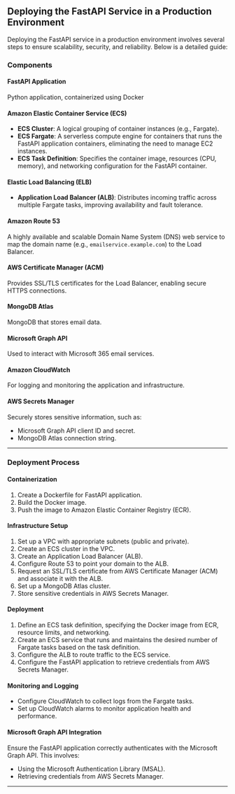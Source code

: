 ## Deploying the FastAPI Service in a Production Environment

Deploying the FastAPI service in a production environment involves several steps to ensure scalability, security, and reliability. Below is a detailed guide:

### Components

#### FastAPI Application
Python application, containerized using Docker

#### Amazon Elastic Container Service (ECS)
- **ECS Cluster**: A logical grouping of container instances (e.g., Fargate).
- **ECS Fargate**: A serverless compute engine for containers that runs the FastAPI application containers, eliminating the need to manage EC2 instances.
- **ECS Task Definition**: Specifies the container image, resources (CPU, memory), and networking configuration for the FastAPI container.

#### Elastic Load Balancing (ELB)
- **Application Load Balancer (ALB)**: Distributes incoming traffic across multiple Fargate tasks, improving availability and fault tolerance.

#### Amazon Route 53
A highly available and scalable Domain Name System (DNS) web service to map the domain name (e.g., `emailservice.example.com`) to the Load Balancer.

#### AWS Certificate Manager (ACM)
Provides SSL/TLS certificates for the Load Balancer, enabling secure HTTPS connections.

#### MongoDB Atlas
MongoDB that stores email data.

#### Microsoft Graph API
Used to interact with Microsoft 365 email services.

#### Amazon CloudWatch
For logging and monitoring the application and infrastructure.

#### AWS Secrets Manager
Securely stores sensitive information, such as:
- Microsoft Graph API client ID and secret.
- MongoDB Atlas connection string.

---

### Deployment Process

#### Containerization
1. Create a Dockerfile for FastAPI application.
2. Build the Docker image.
3. Push the image to Amazon Elastic Container Registry (ECR).

#### Infrastructure Setup
1. Set up a VPC with appropriate subnets (public and private).
2. Create an ECS cluster in the VPC.
3. Create an Application Load Balancer (ALB).
4. Configure Route 53 to point your domain to the ALB.
5. Request an SSL/TLS certificate from AWS Certificate Manager (ACM) and associate it with the ALB.
6. Set up a MongoDB Atlas cluster.
7. Store sensitive credentials in AWS Secrets Manager.

#### Deployment
1. Define an ECS task definition, specifying the Docker image from ECR, resource limits, and networking.
2. Create an ECS service that runs and maintains the desired number of Fargate tasks based on the task definition.
3. Configure the ALB to route traffic to the ECS service.
4. Configure the FastAPI application to retrieve credentials from AWS Secrets Manager.

#### Monitoring and Logging
- Configure CloudWatch to collect logs from the Fargate tasks.
- Set up CloudWatch alarms to monitor application health and performance.

#### Microsoft Graph API Integration
Ensure the FastAPI application correctly authenticates with the Microsoft Graph API. This involves:
- Using the Microsoft Authentication Library (MSAL).
- Retrieving credentials from AWS Secrets Manager.

---

